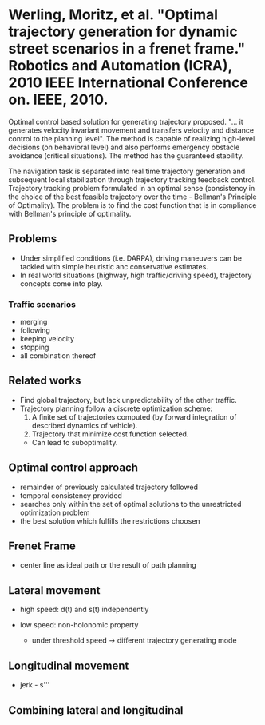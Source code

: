 # Werling, Moritz, et al. "Optimal trajectory generation for dynamic street scenarios in a frenet frame." Robotics and Automation (ICRA), 2010 IEEE International Conference on. IEEE, 2010.

Optimal control based solution for generating trajectory proposed. "... it
generates velocity invariant movement and transfers velocity and distance
control to the planning level". The method is capable of realizing high-level
decisions (on behavioral level) and also performs emergency obstacle avoidance
(critical situations). The method has the guaranteed stability.

The navigation task is separated into real time trajectory generation and
subsequent local stabilization through trajectory tracking feedback control.
Trajectory tracking problem formulated in an optimal sense (consistency in the
choice of the best feasible trajectory over the time - Bellman's Principle of
Optimality). The problem is to find the cost function that is in compliance
with Bellman's principle of optimality.

## Problems
* Under simplified conditions (i.e. DARPA), driving maneuvers can be tackled
  with simple heuristic anc conservative estimates.
* In real world situations (highway, high traffic/driving speed), trajectory
  concepts come into play.

### Traffic scenarios
* merging
* following
* keeping velocity
* stopping
* all combination thereof

## Related works
* Find global trajectory, but lack unpredictability of the other traffic.
* Trajectory planning follow a discrete optimization scheme:
  1. A finite set of trajectories computed (by forward integration of described
    dynamics of vehicle).
  2. Trajectory that minimize cost function selected.
  * Can lead to suboptimality.

## Optimal control approach
* remainder of previously calculated trajectory followed
* temporal consistency provided
* searches only within the set of optimal solutions to the unrestricted
  optimization problem
* the best solution which fulfills the restrictions choosen

## Frenet Frame
* center line as ideal path or the result of path planning

## Lateral movement
* high speed: d(t) and s(t) independently

* low speed: non-holonomic property
  * under threshold speed -> different trajectory generating mode

## Longitudinal movement
* jerk - s'''

## Combining lateral and longitudinal
